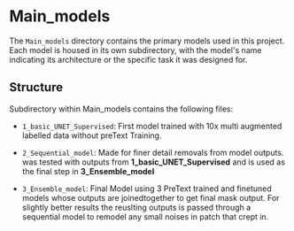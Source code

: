 # Main_models
The `Main_models` directory contains the primary models used in this project. Each model is housed in its own subdirectory, with the model's name indicating its architecture or the specific task it was designed for.

## Structure
Subdirectory within Main_models contains the following files:

* `1_basic_UNET_Supervised`: First model trained with 10x multi augmented labelled data without preText Training.

* `2_Sequential_model`: Made for finer detail removals from model outputs. was tested with outputs from **1_basic_UNET_Supervised** and is used as the final step in **3_Ensemble_model**

* `3_Ensemble_model`: Final Model using 3 PreText trained and finetuned models whose outputs are joinedtogether to get final mask output. For slightly better results the reuslting outputs is passed through a sequential model to remodel any small noises in patch that crept in.